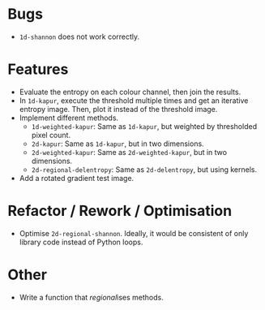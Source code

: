 # Bugs
- `1d-shannon` does not work correctly.

# Features
- Evaluate the entropy on each colour channel, then join the results.
- In `1d-kapur`, execute the threshold multiple times and get an iterative entropy image. Then, plot it instead of the threshold image.
- Implement different methods.
  - `1d-weighted-kapur`: Same as `1d-kapur`, but weighted by thresholded pixel count.
  - `2d-kapur`: Same as `1d-kapur`, but in two dimensions.
  - `2d-weighted-kapur`: Same as `2d-weighted-kapur`, but in two dimensions.
  - `2d-regional-delentropy`: Same as `2d-delentropy`, but using kernels.
- Add a rotated gradient test image.

# Refactor / Rework / Optimisation
- Optimise `2d-regional-shannon`. Ideally, it would be consistent of only library code instead of Python loops.

# Other
- Write a function that *regional*ises methods.
